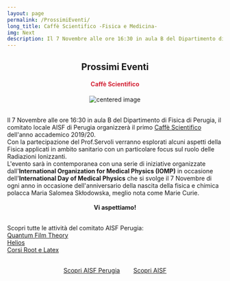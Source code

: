 ```yaml
---
layout: page
permalink: /ProssimiEventi/
long_title: Caffè Scientifico -Fisica e Medicina-
img: Next
description: Il 7 Novembre alle ore 16:30 in aula B del Dipartimento di Fisica di Perugia, il comitato locale AISF di Perugia organizzerà il primo Caffè Scientifico dell'anno accademico 2019/20.Con la partecipazione del Prof.Servoli verranno esplorati alcuni aspetti della Fisica applicati in ambito sanitario con un particolare focus sul ruolo delle Radiazioni Ionizzanti.
---
```


<center><h2><b> Prossimi Eventi </b></h2></center>
<center><h4><b><font style="color:rgb(211, 35, 54);">Caffè Scientifico</font></b></h4></center>

 <figure>
<center>
    <img src="/perugia/img/medicina.png" alt="centered image" style="max-width:70%"
    height="auto" width="auto" class="responsive" >
</center>
</figure>

<section>

<br>
Il 7 Novembre alle ore 16:30 in aula B del Dipartimento di Fisica di Perugia, il comitato locale AISF di Perugia organizzerà il primo <a href="/perugia/CaffèScientifico"> Caffè Scientifico</a> dell'anno accademico 2019/20. <br>Con la partecipazione del Prof.Servoli verranno esplorati alcuni aspetti della Fisica applicati in ambito sanitario con un particolare focus sul ruolo delle Radiazioni Ionizzanti.<br>
L'evento sarà in contemporanea con una serie di iniziative organizzate dall'<b>International Organization for Medical Physics (IOMP)</b> in occasione dell'<b>International Day of Medical Physics</b> che si svolge  il 7 Novembre di ogni anno in occasione dell'anniversario della nascita della fisica e chimica polacca Maria Salomea Skłodowska, meglio nota come Marie Curie. <br><br>
<center><b>Vi aspettiamo!</b></center><br>

Scopri tutte le attività del comitato AISF Perugia:<br>
<a href="/perugia/QFT"> Quantum Film Theory</a> <br>
<a href="/perugia/Helios"> Helios</a> <br>
<a href="/perugia/Corsi"> Corsi Root e Latex</a> <br><br>

<center>
<a href="/perugia/"> Scopri AISF Perugia</a>&nbsp; &nbsp; &nbsp; &nbsp;
<a href="http://ai-sf.it">Scopri AISF</a>
</center>

</section>
